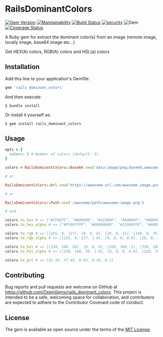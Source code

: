 # RailsDominantColors

[![Gem Version](https://badge.fury.io/rb/rails_dominant_colors.svg)](https://badge.fury.io/rb/rails_dominant_colors)
[![Maintainability](https://api.codeclimate.com/v1/badges/83326d81b9112b45768f/maintainability)](https://codeclimate.com/github/OpenGems/rails_dominant_colors/maintainability)
[![Build Status](https://travis-ci.org/OpenGems/rails_dominant_colors.svg?branch=master)](https://travis-ci.org/OpenGems/rails_dominant_colors)
[![security](https://hakiri.io/github/OpenGems/rails_dominant_colors/master.svg)](https://hakiri.io/github/OpenGems/rails_dominant_colors/master)
![Gem](https://img.shields.io/gem/dt/rails_dominant_colors)
[![Coverage Status](https://coveralls.io/repos/github/OpenGems/rails_dominant_colors/badge.svg?branch=master)](https://coveralls.io/github/OpenGems/rails_dominant_colors?branch=master)

A Ruby gem for extract the dominant color(s) from an image (remote image, locally image, base64 image etc...)

Get HEX(A) colors, RGB(A) colors and HSL(a) colors

## Installation

Add this line to your application's Gemfile:

```ruby
gem 'rails_dominant_colors'
```

And then execute:

    $ bundle install

Or install it yourself as:

    $ gem install rails_dominant_colors

## Usage

```ruby
opts = {
  colors: 5 # Number of colors (default: 5)
}

colors = RailsDominantColors::Base64.new('data:image/png;base64,awesome-image', opts)

# or

RailsDominantColors::Url.new('https://awesome-url.com/awesome-image.png')

# or

RailsDominantColors::Path.new('/awesome/path/awesome-image.png')

# and

colors.to_hex # => ["#FF007F", "#000000", "#1C000F", "#A0004F", "#000000"]
colors.to_hex_alpha # => ["#FF007FFF", "#00000000", "#1C000FFE", "#A0004FFF", "#0000005F"]

colors.to_rgb # => [[255, 0, 127], [0, 0, 0], [28, 0, 15], [160, 0, 79], [0, 0, 0]]
colors.to_rgb_alpha # => [[255, 0, 127, 1.0], [0, 0, 0, 0.0], [28, 0, 15, 1.0], [160, 0, 79, 1.0], [0, 0, 0, 0.37]]

colors.to_hsl # => [[330, 100, 50], [0, 0, 0], [328, 100, 5], [330, 100, 31], [0, 0, 0]]
colors.to_hsl_alpha # => [[330, 100, 50, 1.0], [0, 0, 0, 0.0], [328, 100, 5, 1.0], [330, 100, 31, 1.0], [0, 0, 0, 0.37]]

colors.to_pct # => [52.16, 37.45, 9.93, 0.35, 0.1]

```


## Contributing

Bug reports and pull requests are welcome on GitHub at https://github.com/OpenGems/rails_dominant_colors. This project is intended to be a safe, welcoming space for collaboration, and contributors are expected to adhere to the Contributor Covenant code of conduct.

## License

The gem is available as open source under the terms of the [MIT License](https://opensource.org/licenses/MIT).
